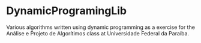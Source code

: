 # DynamicProgramingLib
Various algorithms written using dynamic programming as a exercise for the Análise e Projeto de Algorítimos class at Universidade Federal da Paraíba.
